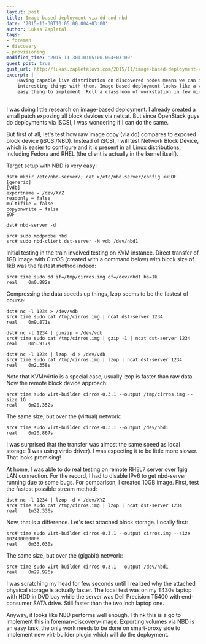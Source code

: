 ```yaml
---
layout: post
title: Image based deployment via dd and nbd
date: '2015-11-30T10:05:00.004+03:00'
author: Lukas Zapletal
tags:
- foreman
- discovery
- provisioning
modified_time: '2015-11-30T10:05:00.004+03:00'
guest_post: true
gust_url: http://lukas.zapletalovi.com/2015/11/image-based-deployment-via-dd-and-nbd.html
excerpt: |
    Having capable live distribution on discovered nodes means we can do
    interesting things with them. Image-based deployment looks like a very
    easy thing to implement. Roll a classroom of workstation in few minutes!
---
```


I was doing little research on image-based deployment. I already created a
small patch exposing all block devices via netcat. But since OpenStack guys do
deployments via iSCSI, I was wondering if I can do the same.

But first of all, let's test how raw image copy (via dd) compares to exposed
block device (iSCSI/NBD). Instead of iSCSI, I will test Network Block Device,
which is easier to configure and it is present in all Linux distributions,
including Fedora and RHEL (the client is actually in the kernel itself).

Target setup with NBD is very easy:

    dst# mkdir /etc/nbd-server/; cat >/etc/nbd-server/config <<EOF
    [generic]
    [vdb]
    exportname = /dev/XYZ
    readonly = false
    multifile = false
    copyonwrite = false
    EOF

    dst# nbd-server -d

    src# sudo modprobe nbd
    src# sudo nbd-client dst-server -N vdb /dev/nbd1

Initial testing in the train involved testing on KVM instance. Direct transfer
of 1GB image with CirrOS (created with a command below) with block size of 1kB
was the fastest method indeed:

    src# time sudo dd if=/tmp/cirros.img of=/dev/nbd1 bs=1k
    real    0m0.882s

Compressing the data speeds up things, lzop seems to be the fastest of course:

    dst# nc -l 1234 > /dev/vdb
    src# time sudo cat /tmp/cirros.img | ncat dst-server 1234
    real    0m9.871s

    dst# nc -l 1234 | gunzip > /dev/vdb
    src# time sudo cat /tmp/cirros.img | gzip -1 | ncat dst-server 1234
    real    0m5.917s

    dst# nc -l 1234 | lzop -d > /dev/vdb
    src# time sudo cat /tmp/cirros.img | lzop | ncat dst-server 1234
    real    0m2.358s

Note that KVM/virtio is a special case, usually lzop is faster than raw data.
Now the remote block device approach:

    src# time sudo virt-builder cirros-0.3.1 --output /tmp/cirros.img --size 1G
    real    0m20.352s

The same size, but over the (virtual) network:

    src# time sudo virt-builder cirros-0.3.1 --output /dev/nbd1
    real    0m20.867s

I was surprised that the transfer was almost the same speed as local storage
(I was using virtio driver). I was expecting it to be little more slower. That
looks promising!

At home, I was able to do real testing on remote RHEL7 server over 1gig LAN
connection. For the record, I had to disable IPv6 to get nbd-server running
due to some bugs. For comparison, I created 10GB image. First, test the
fastest possible stream method:

    dst# nc -l 1234 | lzop -d > /dev/XYZ
    src# time sudo cat /tmp/cirros.img | lzop | ncat dst-server 1234
    real    1m32.336s

Now, that is a difference. Let's test attached block storage. Locally first:

    src# time sudo virt-builder cirros-0.3.1 --output cirros.img --size 10240000000b
    real    0m33.030s

The same size, but over the (gigabit) network:

    src# time sudo virt-builder cirros-0.3.1 --output /dev/nbd1
    real    0m29.926s

I was scratching my head for few seconds until I realized why the attached
physical storage is actually faster. The local test was on my T430s laptop
with HDD in DVD bay while the server was Dell Precision T5400 with
end-consumer SATA drive. Still faster than the two inch laptop one.

Anyway, it looks like NBD performs well enough. I think this is a go to
implement this in foreman-discovery-image. Exporting volumes via NBD is an
easy task, the only work needs to be done on smart-proxy side to implement new
virt-builder plugin which will do the deployment.

